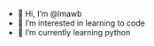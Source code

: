 - 👋 Hi, I’m @lmawb
- 👀 I’m interested in learning to code
- 🌱 I’m currently learning python

<!---
lmawb/lmawb is a ✨ special ✨ repository because its `README.md` (this file) appears on your GitHub profile.
You can click the Preview link to take a look at your changes.
--->
